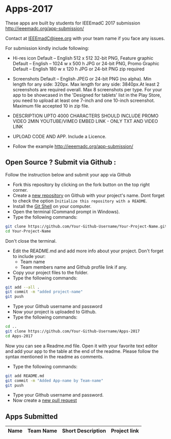 # Apps-2017
These apps are built by students for IEEEmadC 2017 submission http://ieeemadc.org/app-submission/

Contact at IEEEmadC@ieee.org with your team name if you face any issues.

For submission kindly include following:
* Hi-res icon Default – English 512 x 512 32-bit PNG, Feature graphic Default – English – 1024 w x 500 h JPG or 24-bit PNG, Promo Graphic Default – English 180 w x 120 h JPG or 24-bit PNG zip required

* Screenshots Default – English JPEG or 24-bit PNG (no alpha). Min length for any side: 320px. Max length for any side: 3840px.At least 2 screenshots are required overall. Max 8 screenshots per type. For your app to be showcased in the 'Designed for tablets' list in the Play Store, you need to upload at least one 7-inch and one 10-inch screenshot. Maximum file accepted 10 in zip file.

* DESCRIPTION UPTO 4000 CHARACTERS SHOULD INCLUDE PROMO VIDEO 2MIN YOUTUBE/VIMEO EMBED LINK - ONLY TXT AND VIDEO LINK

* UPLOAD CODE AND APP. Include a Licence.

* Follow the example http://ieeemadc.org/app-submission/

## Open Source ? Submit via Github :
Follow the instruction below and submit your app via Github
- Fork this repository by clicking on the fork button on the top right corner.
- Create a [new repository](https://github.com/new) on Github with your project's name. Dont forget to check the option `Initialize this repository with a README`.
- Install the [Git Shell](https://git-scm.com/downloads) on your computer.
- Open the terminal (Command prompt in Windows).
- Type the following commands:
```bash
git clone https://github.com/Your-Github-Username/Your-Project-Name.git
cd Your-Project-Name
```
Don't close the terminal.

- Edit the README.md and add more info about your project. Don't forget to include your:
  - Team name
  - Team members name and Github profile link if any.
- Copy your project files to the folder.
- Type the following commands:
```bash
git add --all .
git commit -m "added project-name"
git push
```

- Type your Github username and password
- Now your project is uploaded to Github.
- Type the following commands:
```bash
cd ..
git clone https://github.com/Your-Github-Username/Apps-2017
cd Apps-2017
```
Now you can see a Readme.md file. Open it with your favorite text editor and add your app to the table at the end of the readme. Please follow the syntax mentioned in the readme as comments.
- Type the following commands:
```bash
git add README.md
git commit -m "Added App-name by Team-name"
git push
```
- Type your Github username and password.
- Now create a [new pull request](https://help.github.com/articles/creating-a-pull-request/)

## Apps Submitted
<!-- DO NOT REMOVE THIS

If you want to add your project to the table, please use the following syntax. Just copy paste the line below and make necessary changes:

| Your app name | Team Name | Short Description | [View Project](https://github.com/Your-Github-Username/Your-Project-Name) |

Please make necessary changes and add the edited lne just below the table....
-->


| Name | Team Name | Short Description | Project link |
|--------|--------|--------|--------|
